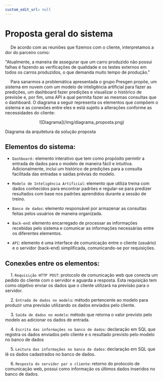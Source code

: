 ```yaml
---
custom_edit_url: null
---
```


# Proposta geral do sistema

&emsp; De acordo com as reuniões que fizemos com o cliente, interpretamos a dor do parceiro como:

"Atualmente, a maneira de assegurar que um carro produzido não possui falhas é fazendo as verificações de qualidade e os testes externos em todos os carros produzidos, o que demanda muito tempo de produção."

&emsp; Para sanarmos a problemática apresentada o grupo Presgen propõe, um sistema em nuvem com um modelo de inteligência artificial para fazer as predições, um dashboard fazer predições e visualizar o histórico de previsõe e, por fim, uma API a qual permita fazer as mesmas consultas que o dashboard. O diagrama a seguir representa os elementos que compõem o sistema e as conexões entre eles e está sujeito a alterações conforme as necessidades do cliente:

<p align="center">
  ![Diagrama](/img/diagrama_proposta.png)
  <p>Diagrama da arquitetura da solução proposta</p>
</p>

## Elementos do sistema:

- `Dashboard:` elemento interativo que tem como propósito permitir a entrada de dados para o modelo de maneira fácil e intuitiva. Adicionalmente, inclui um histórico de predições para a consulta facilitada das entradas e saídas prévias do modelo.

- `Modelo de Inteligência Artificial`: elemento que utiliza treina com dados conhecidos para encontrar padrões e regular-se para predizer resultados com base nos padrões aprendidos durante a sessão de treino.

- `Banco de dados`: elemento responsável por armazenar as consultas feitas pelos usuários de maneira organizada.

- `Back-end`: elemento encarregado de processar as informações recebidas pelo sistema e comunicar as informações necessárias entre os diferentes elementos.

- `API`: elemento é uma interface de comunicação entre o cliente (usuário) e o servidor (back-end) simplificada, comunicando-se por requisições.

## Conexões entre os elementos:

&emsp; 1. `Requisição HTTP POST`: protocolo de comunicação web que conecta um pedido do cliente com o servidor e aguarda a resposta. Esta requisição tem como objetivo enviar os dados que o cliente utilizará na previsão para o servidor.

&emsp; 2. `Entrada de dados no modelo`: método pertencente ao modelo para produzir uma previsão utilizando os dados enviados pelo cliente.

&emsp; 3. `Saída de dados no modelo`: método que retorna o valor previsto pelo modelo ao adicionar os dados de entrada.

&emsp; 4. `Escrita das informações no banco de dados`: declaração em SQL que registra os dados enviados pelo cliente e o resultado previsto pelo modelo no banco de dados

&emsp; 5. `Leitura das informações no banco de dados`: declaração em SQL que lê os dados cadastrados no banco de dados.

&emsp; 6. `Resposta do servidor par o cliente`: retorno do protocolo de comunicação web, possui como informação os últimos dados inseridos no banco de dados.